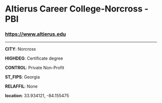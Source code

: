 # Altierus Career College-Norcross - PBI
### https://www.altierus.edu
---
**CITY**: Norcross

**HIGHDEG**: Certificate degree

**CONTROL**: Private Non-Profit

**ST_FIPS**: Georgia

**RELAFFIL**: None

**location**: 33.934121, -84.155475